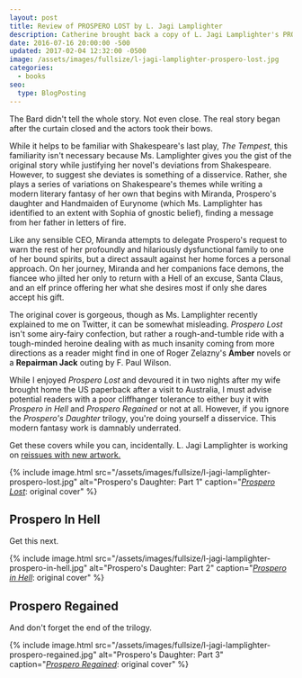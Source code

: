 ```yaml
---
layout: post
title: Review of PROSPERO LOST by L. Jagi Lamplighter
description: Catherine brought back a copy of L. Jagi Lamplighter's PROSPERO LOST from Australia. Here's my review.
date: 2016-07-16 20:00:00 -500
updated: 2017-02-04 12:32:00 -0500
image: /assets/images/fullsize/l-jagi-lamplighter-prospero-lost.jpg
categories: 
  - books
seo:
  type: BlogPosting
---
```

The Bard didn't tell the whole story. Not even close. The real story began after the curtain closed and the actors took their bows.

While it helps to be familiar with Shakespeare's last play, *The Tempest*, this familiarity isn't necessary because Ms. Lamplighter gives you the gist of the original story while justifying her novel's deviations from Shakespeare. However, to suggest she deviates is something of a disservice. Rather, she plays a series of variations on Shakespeare's themes while writing a modern literary fantasy of her own that begins with Miranda, Prospero's daughter and Handmaiden of Eurynome (which Ms. Lamplighter has identified to an extent with Sophia of gnostic belief), finding a message from her father in letters of fire.

Like any sensible CEO, Miranda attempts to delegate Prospero's request to warn the rest of her profoundly and hilariously dysfunctional family to one of her bound spirits, but a direct assault against her home forces a personal approach. On her journey, Miranda and her companions face demons, the fiancee who jilted her only to return with a Hell of an excuse, Santa Claus, and an elf prince offering her what she desires most if only she dares accept his gift.

The original cover is gorgeous, though as Ms. Lamplighter recently explained to me on Twitter, it can be somewhat misleading. *Prospero Lost* isn't some airy-fairy confection, but rather a rough-and-tumble ride with a tough-minded heroine dealing with as much insanity coming from more directions as a reader might find in one of Roger Zelazny's **Amber** novels or a **Repairman Jack** outing by F. Paul Wilson.

While I enjoyed *Prospero Lost* and devoured it in two nights after my wife brought home the US paperback after a visit to Australia, I must advise potential readers with a poor cliffhanger tolerance to either buy it with *Prospero in Hell* and *Prospero Regained* or not at all. However, if you ignore the *Prospero's Daughter* trilogy, you're doing yourself a disservice. This modern fantasy work is damnably underrated.

Get these covers while you can, incidentally. L. Jagi Lamplighter is working on [reissues with new artwork.](http://www.ljagilamplighter.com/2016/07/08/magic-come-to-life/)

{% include image.html src="/assets/images/fullsize/l-jagi-lamplighter-prospero-lost.jpg" alt="Prospero's Daughter: Part 1" caption="[*Prospero Lost*](http://www.ljagilamplighter.com/works/prospero-daughter/): original cover" %}

## Prospero In Hell

Get this next.

{% include image.html src="/assets/images/fullsize/l-jagi-lamplighter-prospero-in-hell.jpg" alt="Prospero's Daughter: Part 2" caption="[*Prospero in Hell*](http://www.ljagilamplighter.com/works/prospero-daughter/): original cover" %}

## Prospero Regained

And don't forget the end of the trilogy.

{% include image.html src="/assets/images/fullsize/l-jagi-lamplighter-prospero-regained.jpg" alt="Prospero's Daughter: Part 3" caption="[*Prospero Regained*](http://www.ljagilamplighter.com/works/prospero-daughter/): original cover" %}

